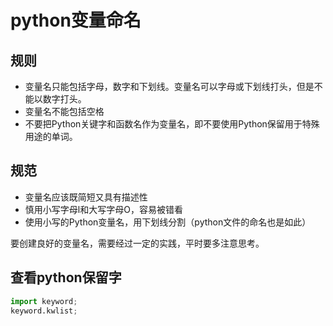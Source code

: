# python变量命名

## 规则

* 变量名只能包括字母，数字和下划线。变量名可以字母或下划线打头，但是不能以数字打头。
* 变量名不能包括空格
* 不要把Python关键字和函数名作为变量名，即不要使用Python保留用于特殊用途的单词。

## 规范

* 变量名应该既简短又具有描述性
* 慎用小写字母l和大写字母O，容易被错看
* 使用小写的Python变量名，用下划线分割（python文件的命名也是如此）

要创建良好的变量名，需要经过一定的实践，平时要多注意思考。

## 查看python保留字

```python
import keyword;
keyword.kwlist;
```
